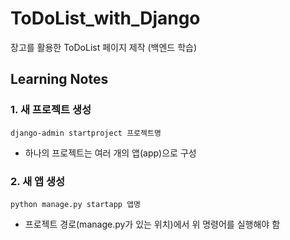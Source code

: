 # ToDoList_with_Django
장고를 활용한 ToDoList 페이지 제작 (백엔드 학습)

## Learning Notes
### 1. 새 프로젝트 생성
<code>django-admin startproject 프로젝트명</code>
- 하나의 프로젝트는 여러 개의 앱(app)으로 구성
### 2. 새 앱 생성
<code>python manage.py startapp 앱명</code>
- 프로젝트 경로(manage.py가 있는 위치)에서 위 명령어를 실행해야 함
